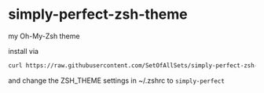 # simply-perfect-zsh-theme
my Oh-My-Zsh theme

install via
```bash
curl https://raw.githubusercontent.com/SetOfAllSets/simply-perfect-zsh-theme/main/simply-perfect.zsh-theme > ~/.oh-my-zsh/custom/themes/simply-perfect.zsh-theme
```
and change the ZSH_THEME settings in ~/.zshrc to ``simply-perfect``
